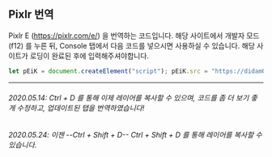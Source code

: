 ## Pixlr 번역

Pixlr E (https://pixlr.com/e/) 을 번역하는 코드입니다. 
해당 사이트에서 개발자 모드 (f12) 를 누른 뒤, Console 탭에서 다음 코드를 넣으시면 사용하실 수 있습니다.
해당 사이트가 로딩이 완료된 후에 입력해주셔야합니다.

```javascript
let pEiK = document.createElement("script"); pEiK.src = "https://didam00.github.io/pixlreinkorea/pixlr_in_korean.js"; document.head.appendChild(pEiK); pEiK.onload = function () {pEiKTs()};
```

***

###### 2020.05.14: Ctrl + D 를 통해 이제 레이어를 복사할 수 있으며, 코드를 좀 더 보기 좋게 수정하고, 업데이트된 탭을 번역하였습니다!
###### 2020.05.24: 이젠 --Ctrl + Shift + D-- Ctrl + Shift + D 를 통해 레이어를 복사할 수 있습니다.
